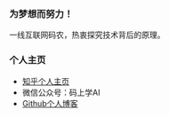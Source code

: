 ### 为梦想而努力！
一线互联网码农，热衷探究技术背后的原理。
### 个人主页
* [知乎个人主页](https://www.zhihu.com/people/liu-wei-54-20)
* 微信公众号：码上学AI
* [Github个人博客](https://erberry.github.io/)

<!--
**erberry/erberry** is a ✨ _special_ ✨ repository because its `README.md` (this file) appears on your GitHub profile.

Here are some ideas to get you started:

- 🔭 I’m currently working on ...
- 🌱 I’m currently learning ...
- 👯 I’m looking to collaborate on ...
- 🤔 I’m looking for help with ...
- 💬 Ask me about ...
- 📫 How to reach me: ...
- 😄 Pronouns: ...
- ⚡ Fun fact: ...
-->
